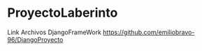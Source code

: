 # ProyectoLaberinto

Link Archivos DjangoFrameWork
https://github.com/emiliobravo-96/DjangoProyecto
